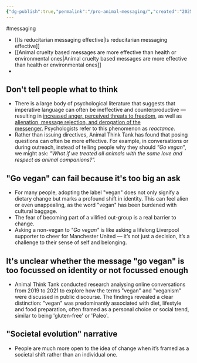 ```yaml
---
{"dg-publish":true,"permalink":"/pro-animal-messaging/","created":"2025-10-23T17:42:44.045+01:00","updated":"2025-10-23T18:06:08.689+01:00"}
---
```


#messaging 

- [[Is reducitarian messaging effective\|Is reducitarian messaging effective]]
- [[Animal cruelty based messages are more effective than health or environmental ones\|Animal cruelty based messages are more effective than health or environmental ones]]
- 
## Don't tell people what to think
- There is a large body of psychological literature that suggests that imperative language can often be ineffective and counterproductive — resulting in [increased anger, perceived threats to freedom](https://journals.sagepub.com/doi/abs/10.1177/10755470241231289?journalCode=scxb), as well as [alienation, message rejection, and derogation of the messenger.](https://www.researchgate.net/publication/316329008_Persuasion_and_psychological_reactance_The_effects_of_explicit_high-controlling_language) Psychologists refer to this phenomenon as *reactance*.
- Rather than issuing directives, Animal Think Tank has found that posing questions can often be more effective. For example, in conversations or during outreach, instead of telling people why they should *"Go vegan*", we might ask: *"What if we treated all animals with the same love and respect as animal companions?".*

## "Go vegan" can fail because it's too big an ask
- For many people, adopting the label "vegan" does not only signify a dietary change but marks a profound shift in identity. This can feel alien or even unappealing, as the word "vegan" has been burdened with cultural baggage.
- The fear of becoming part of a vilified out-group is a real barrier to change.
- Asking a non-vegan to *"Go vegan"* is like asking a lifelong Liverpool supporter to cheer for Manchester United — it’s not just a decision, it’s a challenge to their sense of self and belonging.
## It's unclear whether the message "go vegan" is too focussed on identity or not focussed enough
- Animal Think Tank conducted research analysing online conversations from 2019 to 2021 to explore how the terms "vegan" and "veganism" were discussed in public discourse. The findings revealed a clear distinction: "vegan" was predominantly associated with diet, lifestyle and food preparation, often framed as a personal choice or social trend, similar to being 'gluten-free' or 'Paleo'.

## "Societal evolution" narrative
- People are much more open to the idea of change when it’s framed as a societal shift rather than an individual one.


